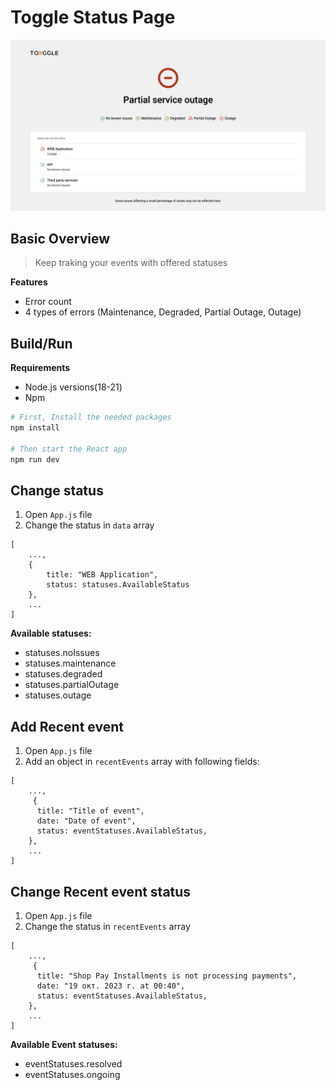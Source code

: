# Toggle Status Page

![alt image](./preview.png)

## Basic Overview

> Keep traking your events with offered statuses

**Features**

- Error count
- 4 types of errors (Maintenance, Degraded, Partial Outage, Outage)

## Build/Run

**Requirements**

- Node.js versions(18-21)
- Npm

```bash
# First, Install the needed packages
npm install

# Then start the React app
npm run dev
```

## Change status

1. Open `App.js` file
2. Change the status in `data` array

```
[
    ...,
    {
        title: "WEB Application",
        status: statuses.AvailableStatus
    },
    ...
]
```

**Available statuses:**

- statuses.noIssues
- statuses.maintenance
- statuses.degraded
- statuses.partialOutage
- statuses.outage

## Add Recent event

1. Open `App.js` file
2. Add an object in `recentEvents` array with following fields:

```
[
    ...,
     {
      title: "Title of event",
      date: "Date of event",
      status: eventStatuses.AvailableStatus,
    },
    ...
]
```

## Change Recent event status

1. Open `App.js` file
2. Change the status in `recentEvents` array

```
[
    ...,
     {
      title: "Shop Pay Installments is not processing payments",
      date: "19 окт. 2023 г. at 00:40",
      status: eventStatuses.AvailableStatus,
    },
    ...
]
```

**Available Event statuses:**

- eventStatuses.resolved
- eventStatuses.ongoing
